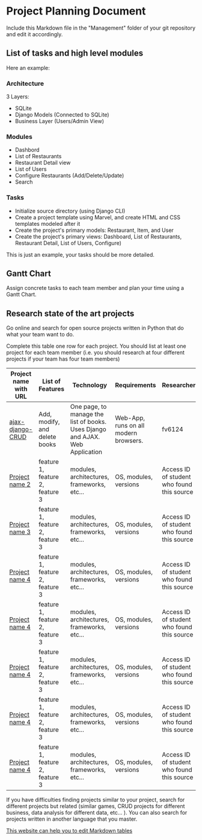 # Project Planning Document

Include this Markdown file in the "Management" folder of your git repository and edit it accordingly.

## List of tasks and high level modules

Here an example:

### Architecture

3 Layers:
* SQLite
* Django Models (Connected to SQLite)
* Business Layer (Users/Admin View)

### Modules

* Dashbord
* List of Restaurants
* Restaurant Detail view
* List of Users
* Configure Restaurants (Add/Delete/Update)
* Search

### Tasks

* Initialize source directory (using Django CLI)
* Create a project template using Marvel, and create HTML and CSS templates modeled after it
* Create the project's primary models: Restaurant, Item, and User
* Create the project's primary views: Dashboard, List of Restaurants, Restaurant Detail, 
    List of Users, Configure)

This is just an example, your tasks should be more detailed.

## Gantt Chart

Assign concrete tasks to each team member and plan your time using a Gantt Chart.

## Research state of the art projects

Go online and search for open source projects written in Python that do what your team want to do.


Complete this table one row for each project. You should list at least one project for each team member (i.e. you should research at four different projects if your team has four team members)


| Project name with URL        | List of Features                | Technology                                 | Requirements          | Researcher                                 |
|------------------------------|---------------------------------|--------------------------------------------|-----------------------|--------------------------------------------|
| [ajax-django-CRUD](https://github.com/nithin-vijayan/ajax-django-CRUD) | Add, modify, and delete books | One page, to manage the list of books. Uses Django and AJAX. Web Application | Web-App, runs on all modern browsers. | fv6124 |
| [Project name 2](http://URL) | feature 1, feature 2, feature 3 | modules, architectures, frameworks, etc... | OS, modules, versions | Access ID of student who found this source |
| [Project name 3](http://URL) | feature 1, feature 2, feature 3 | modules, architectures, frameworks, etc... | OS, modules, versions | Access ID of student who found this source |
| [Project name 4](http://URL) | feature 1, feature 2, feature 3 | modules, architectures, frameworks, etc... | OS, modules, versions | Access ID of student who found this source |
| [Project name 4](http://URL) | feature 1, feature 2, feature 3 | modules, architectures, frameworks, etc... | OS, modules, versions | Access ID of student who found this source |
| [Project name 4](http://URL) | feature 1, feature 2, feature 3 | modules, architectures, frameworks, etc... | OS, modules, versions | Access ID of student who found this source |
| [Project name 4](http://URL) | feature 1, feature 2, feature 3 | modules, architectures, frameworks, etc... | OS, modules, versions | Access ID of student who found this source |
| [Project name 4](http://URL) | feature 1, feature 2, feature 3 | modules, architectures, frameworks, etc... | OS, modules, versions | Access ID of student who found this source |

If you have difficulties finding projects similar to your project, search for different projects
but related (similar games, CRUD projects for different business, data analysis for different data, etc... ). You can also search for projects written in another language that you master.

[This website can help you to edit Markdown tables](https://www.tablesgenerator.com/markdown_tables#)
